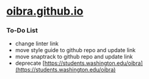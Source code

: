 # [oibra.github.io](https://oibra.github.io)

### To-Do List
- change linter link
- move style guide to github repo and update link
- move snaptrack to github repo and update link
- deprecate [https://students.washington.edu/oibra](https://students.washington.edu/oibra)
